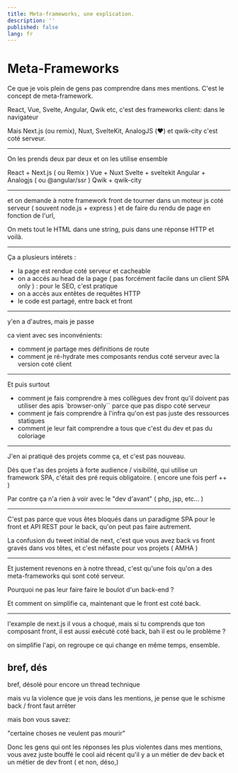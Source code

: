```yaml
---
title: Meta-frameworks, une explication.
description: ''
published: false
lang: fr
---
```


# Meta-Frameworks

Ce que je vois plein de gens pas comprendre dans mes mentions. C'est le concept de meta-framework.

React, Vue, Svelte, Angular, Qwik etc, c'est des frameworks client: dans le navigateur

Mais Next.js (ou remix), Nuxt, SvelteKit, AnalogJS (❤️) et qwik-city c'est coté serveur.

---

On les prends deux par deux et on les utilise ensemble

React + Next.js ( ou Remix )
Vue + Nuxt
Svelte + sveltekit
Angular + Analogjs ( ou @angular/ssr )
Qwik + qwik-city

---

et on demande à notre framework front de tourner dans un moteur js coté serveur ( souvent node.js + express ) et de faire du rendu de page en fonction de l'url,

On mets tout le HTML dans une string, puis dans une réponse HTTP et voilà.

---

Ça a plusieurs intérets :

- la page est rendue coté serveur et cacheable
- on a accés au head de la page ( pas forcément facile dans un client SPA only ) : pour le SEO, c'est pratique
- on a accès aux entêtes de requêtes HTTP
- le code est partagé, entre back et front

---

y'en a d'autres, mais je passe

ca vient avec ses inconvénients:

- comment je partage mes définitions de route
- comment je ré-hydrate mes composants rendus coté serveur avec la version coté client

---

Et puis surtout 

- comment je fais comprendre à mes collègues dev front qu'il doivent pas utiliser des apis `browser-only`` parce que pas dispo coté serveur 
- comment je fais comprendre à l'infra qu'on est pas juste des ressources statiques
- comment je leur fait comprendre a tous que c'est du dev et pas du coloriage
---

J'en ai pratiqué des projets comme ça, et c'est pas nouveau.

Dès que t'as des projets à forte audience / visibilité, qui utilise un framework SPA, c'était des pré requis obligatoire. ( encore une fois perf ++ )

Par contre ça n'a rien à voir avec le "dev d'avant" ( php, jsp, etc... )

---

C'est pas parce que vous êtes bloqués dans un paradigme SPA pour le front et API REST pour le back, qu'on peut pas faire autrement.

La confusion du tweet initial de next, c'est que vous avez back vs front gravés dans vos têtes, et c'est néfaste pour vos projets ( AMHA )

---

Et justement revenons en à notre thread, c'est qu'une fois qu'on a des meta-frameworks qui sont coté serveur.

Pourquoi ne pas leur faire faire le boulot d'un back-end ?

Et comment on simplifie ca, maintenant que le front est coté back.

---

l'example de next.js il vous a choqué, mais si tu comprends que ton composant front, il est aussi exécuté coté back, bah il est ou le problème ?

on simplifie l'api, on regroupe ce qui change en même temps, ensemble.

bref, dés
---

bref, désolé pour encore un thread technique

mais vu la violence que je vois dans les mentions, je pense que le schisme back / front faut arrêter

mais bon vous savez:

"certaine choses ne veulent pas mourir"


Donc les gens qui ont les réponses les plus violentes dans mes mentions, vous avez juste bouffé le cool aid récent qu'il y a un métier de dev back et un métier de dev front ( et non, déso,)
